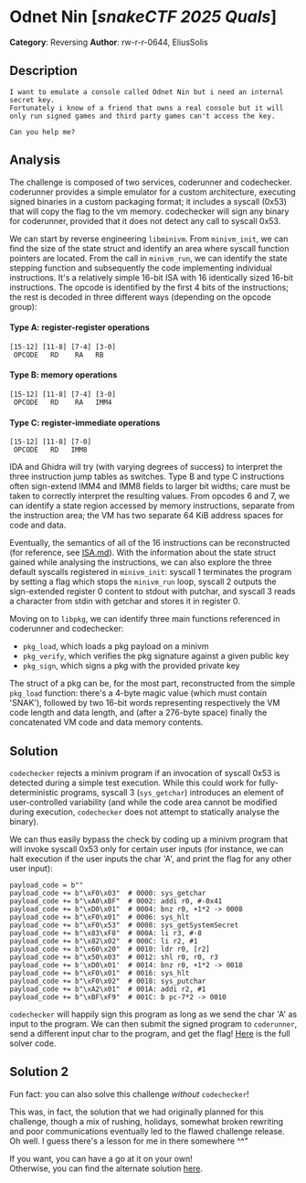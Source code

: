 # Odnet Nin [_snakeCTF 2025 Quals_]

**Category**: Reversing
**Author**: rw-r-r-0644, EliusSolis

## Description

    I want to emulate a console called Odnet Nin but i need an internal secret key.
    Fortunately i know of a friend that owns a real console but it will only run signed games and third party games can't access the key.

    Can you help me?

## Analysis

The challenge is composed of two services, coderunner and codechecker. coderunner provides a simple emulator for a custom architecture, executing signed binaries in a custom packaging format; it includes a syscall (0x53) that will copy the flag to the vm memory. codechecker will sign any binary for coderunner, provided that it does not detect any call to syscall 0x53.  

We can start by reverse engineering `libminivm`. From `minivm_init`, we can find the size of the state struct and identify an area where syscall function pointers are located. From the call in `minivm_run`, we can identify the state stepping function and subsequently the code implementing individual instructions. It's a relatively simple 16-bit ISA with 16 identically sized 16-bit instructions. The opcode is identified by the first 4 bits of the instructions; the rest is decoded in three different ways (depending on the opcode group):

#### Type A: register-register operations
```
[15-12] [11-8] [7-4] [3-0]
 OPCODE   RD    RA   RB
```
#### Type B: memory operations
```
[15-12] [11-8] [7-4] [3-0]
 OPCODE   RD    RA   IMM4
```
#### Type C: register-immediate operations
```
[15-12] [11-8] [7-0]
 OPCODE   RD   IMM8
```

IDA and Ghidra will try (with varying degrees of success) to interpret the three instruction jump tables as switches. Type B and type C instructions often sign-extend IMM4 and IMM8 fields to larger bit widths; care must be taken to correctly interpret the resulting values. From opcodes 6 and 7, we can identify a state region accessed by memory instructions, separate from the instruction area; the VM has two separate 64 KiB address spaces for code and data.  

Eventually, the semantics of all of the 16 instructions can be reconstructed (for reference, see [ISA.md](./attachments/ISA.md)). With the information about the state struct gained while analysing the instructions, we can also explore the three default syscalls registered in `minivm_init`: syscall 1 terminates the program by setting a flag which stops the `minivm_run` loop, syscall 2 outputs the sign-extended register 0 content to stdout with putchar, and syscall 3 reads a character from stdin with getchar and stores it in register 0.  
  
Moving on to `libpkg`, we can identify three main functions referenced in coderunner and codechecker:
- `pkg_load`, which loads a pkg payload on a minivm
- `pkg_verify`, which verifies the pkg signature against a given public key
- `pkg_sign`, which signs a pkg with the provided private key
  
The struct of a pkg can be, for the most part, reconstructed from the simple `pkg_load` function: there's a 4-byte magic value (which must contain 'SNAK'), followed by two 16-bit words representing respectively the VM code length and data length, and (after a 276-byte space) finally the concatenated VM code and data memory contents.


## Solution
`codechecker` rejects a minivm program if an invocation of syscall 0x53 is detected during a simple test execution. While this could work for fully-deterministic programs, syscall 3 (`sys_getchar`) introduces an element of user-controlled variability (and while the code area cannot be modified during execution, `codechecker` does not attempt to statically analyse the binary).  

We can thus easily bypass the check by coding up a minivm program that will invoke syscall 0x53 only for certain user inputs (for instance, we can halt execution if the user inputs the char 'A', and print the flag for any other user input):  
```
payload_code = b""
payload_code += b"\xF0\x03"  # 0000: sys_getchar
payload_code += b"\xA0\xBF"  # 0002: addi r0, #-0x41
payload_code += b"\xD0\x01"  # 0004: bnz r0, +1*2 -> 0008
payload_code += b"\xF0\x01"  # 0006: sys_hlt
payload_code += b"\xF0\x53"  # 0008: sys_getSystemSecret
payload_code += b"\x83\xF8"  # 000A: li r3, #-8
payload_code += b"\x82\x02"  # 000C: li r2, #1
payload_code += b"\x60\x20"  # 0010: ldr r0, [r2]
payload_code += b"\x50\x03"  # 0012: shl r0, r0, r3
payload_code += b'\xD0\x01'  # 0014: bnz r0, +1*2 -> 0018
payload_code += b"\xF0\x01"  # 0016: sys_hlt
payload_code += b"\xF0\x02"  # 0018: sys_putchar
payload_code += b"\xA2\x01"  # 001A: addi r2, #1
payload_code += b"\xBF\xF9"  # 001C: b pc-7*2 -> 0010
```

`codechecker` will happily sign this program as long as we send the char 'A' as input to the program. We can then submit the signed program to `coderunner`, send a different input char to the program, and get the flag! [Here](./attachments/solve.py) is the full solver code.

## Solution 2
Fun fact: you can also solve this challenge _without_ `codechecker`!  

This was, in fact, the solution that we had originally planned for this challenge, though a mix of rushing, holidays, somewhat broken rewriting and poor communications eventually led to the flawed challenge release. Oh well. I guess there's a lesson for me in there somewhere ^^"  

If you want, you can have a go at it on your own!  
Otherwise, you can find the alternate solution [here](./attachments/spoiler_solve2.zip).
